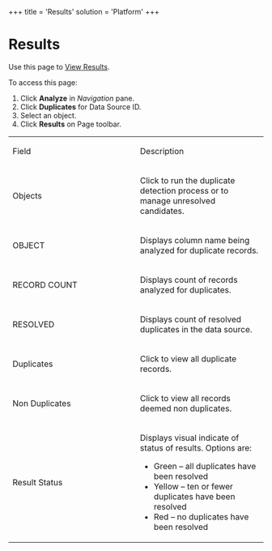 +++
title = 'Results'
solution = 'Platform'
+++

# Results

<div class="use">

Use this page to [View
Results](../../../Migration/Construct/Use_Cases/View_Results.htm).

</div>

To access this page:

1.  Click **Analyze** in *Navigation* pane.
2.  Click **Duplicates** for Data Source ID.
3.  Select an object.
4.  Click **Results** on Page toolbar.

<table>
<colgroup>
<col style="width: 50%" />
<col style="width: 50%" />
</colgroup>
<tbody>
<tr class="odd">
<td><p>Field</p></td>
<td><p>Description</p></td>
</tr>
<tr class="even">
<td><p>Objects</p></td>
<td><p>Click to run the duplicate detection process or to manage unresolved candidates.</p></td>
</tr>
<tr class="odd">
<td><p>OBJECT</p></td>
<td><p>Displays column name being analyzed for duplicate records.</p></td>
</tr>
<tr class="even">
<td><p>RECORD COUNT</p></td>
<td><p>Displays count of records analyzed for duplicates.</p></td>
</tr>
<tr class="odd">
<td><p>RESOLVED</p></td>
<td><p>Displays count of resolved duplicates in the data source.</p></td>
</tr>
<tr class="even">
<td><p>Duplicates</p></td>
<td><p>Click to view all duplicate records.</p></td>
</tr>
<tr class="odd">
<td><p>Non Duplicates</p></td>
<td><p>Click to view all records deemed non duplicates.</p></td>
</tr>
<tr class="even">
<td><p>Result Status</p></td>
<td><p>Displays visual indicate of status of results. Options are:</p>
<ul>
<li>Green – all duplicates have been resolved</li>
<li>Yellow – ten or fewer duplicates have been resolved</li>
<li>Red – no duplicates have been resolved</li>
</ul></td>
</tr>
</tbody>
</table>
